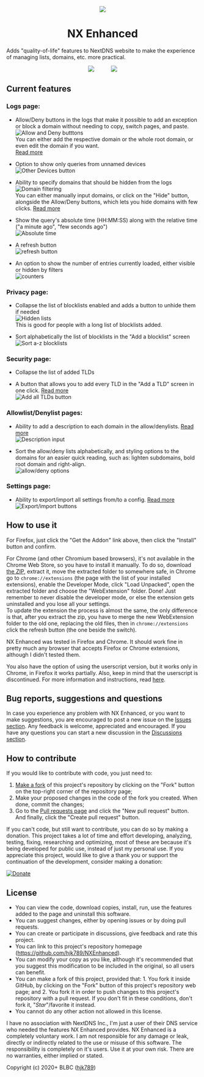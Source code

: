 <p align="center"><img src="https://i.imgur.com/NIORJ58.png"></p>
<h1 align="center">NX Enhanced</h1>
<p>Adds "quality-of-life" features to NextDNS website to make the experience of managing lists, domains, etc. more practical. </p>

<p align="center">
<span align="center"><a href="https://addons.mozilla.org/addon/nx-enhanced?utm_source=github&utm_content=firefoximg"><img src="https://i.imgur.com/QFwk4Yk.png"></a></span><span>&nbsp;&nbsp;&nbsp;&nbsp;&nbsp;&nbsp;&nbsp;&nbsp;&nbsp;&nbsp;&nbsp;</span><span align="center"><a href="https://greasyfork.org/scripts/408934-nx-enhanced" align="center"><img src="https://i.imgur.com/ovI0w6c.png"></a></span>
</p>



## Current features

### Logs page:

- Allow/Deny buttons in the logs that make it possible to add an exception or block a domain without needing to copy, switch pages, and paste.   
![Allow and Deny butttons](https://i.imgur.com/3XNMUi1.png)    
You can either add the respective domain or the whole root domain, or even edit the domain if you want.   
[Read more](https://github.com/hjk789/NXEnhanced/wiki#an-allowdeny-button-for-each-log-entry)

- Option to show only queries from unnamed devices   
![Other Devices button](https://i.imgur.com/V7HFiJL.png)      

- Ability to specify domains that should be hidden from the logs  
![Domain filtering](https://i.imgur.com/l8Ouzh1.png)        
You can either manually input domains, or click on the "Hide" button, alongside the Allow/Deny buttons, which lets you hide domains with few clicks.  [Read more](https://github.com/hjk789/NXEnhanced/wiki#ability-to-specify-domains-that-should-be-hidden-from-the-logs)

- Show the query's absolute time (HH:MM:SS) along with the relative time ("a minute ago", "few seconds ago")   
![Absolute time](https://i.imgur.com/I3pGNL8.png)    

- A refresh button    
![refresh button](https://i.imgur.com/yBEo3mV.png)

- An option to show the number of entries currently loaded, either visible or hidden by filters    
![counters](https://i.imgur.com/8mTEDt1.png)

### Privacy page:

- Collapse the list of blocklists enabled and adds a button to unhide them if needed    
![Hidden lists](https://i.imgur.com/ifnmNiv.png)    
This is good for people with a long list of blocklists added.

- Sort alphabetically the list of blocklists in the "Add a blocklist" screen  
![Sort a-z blocklists](https://i.imgur.com/rFXduAY.png)  

### Security page:

- Collapse the list of added TLDs

- A button that allows you to add every TLD in the "Add a TLD" screen in one click. [Read more](https://github.com/hjk789/NXEnhanced/wiki#a-button-that-allows-you-to-add-every-tld-in-the-add-a-tld-screen-in-one-click)   
![Add all TLDs button](https://i.imgur.com/PDlYlF1.png)     

### Allowlist/Denylist pages:

- Ability to add a description to each domain in the allow/denylists. [Read more](https://github.com/hjk789/NXEnhanced/wiki#ability-to-add-a-description-to-each-domain-in-the-denyallow-lists)   
![Description input](https://i.imgur.com/TqlKWxr.png)    

- Sort the allow/deny lists alphabetically, and styling options to the domains for an easier quick reading, such as: lighten subdomains, bold root domain and right-align.   
![allow/deny options](https://i.imgur.com/DiuO5TB.png)

### Settings page:

- Ability to export/import all settings from/to a config. [Read more](https://github.com/hjk789/NXEnhanced/wiki#ability-to-exportimport-all-settings-fromto-a-config)   
![Export/import buttons](https://i.imgur.com/2oEl8t2.png)    


## How to use it

For Firefox, just click the "Get the Addon" link above, then click the "Install" button and confirm.  

For Chrome (and other Chromium based browsers), it's not available in the Chrome Web Store, so you have to install it manually. To do so, download [the ZIP](https://github.com/hjk789/NXEnhanced/archive/master.zip), extract it, move the extracted folder to somewhere safe, in Chrome go to `chrome://extensions` (the page with the list of your installed extensions), enable the Developer Mode, click "Load Unpacked", open the extracted folder and choose the "WebExtension" folder. Done! Just remember to never disable the developer mode, or else the extension gets uninstalled and you lose all your settings.  
To update the extension the process is almost the same, the only difference is that, after you extract the zip, you have to merge the new WebExtension folder to the old one, replacing the old files, then in `chrome://extensions` click the refresh button (the one beside the switch).

NX Enhanced was tested in Firefox and Chrome. It should work fine in pretty much any browser that accepts Firefox or Chrome extensions, although I didn't tested them.

You also have the option of using the userscript version, but it works only in Chrome, in Firefox it works partially. Also, keep in mind that the userscript is discontinued. For more information and instructions, read [here](https://github.com/hjk789/NXEnhanced/tree/master/Userscript#how-to-use-it).

## Bug reports, suggestions and questions

In case you experience any problem with NX Enhanced, or you want to make suggestions, you are encouraged to post a new issue on the [Issues section](https://github.com/hjk789/NXEnhanced/issues). Any feedback is welcome, appreciated and encouraged. If you have any questions you can start a new discussion in the [Discussions section](https://github.com/hjk789/NXEnhanced/discussions).

## How to contribute

If you would like to contribute with code, you just need to:
1. [Make a fork](https://github.com/hjk789/NXEnhanced/fork) of this project's repository by clicking on the "Fork" button on the top-right corner of the repository page;
2. Make your proposed changes in the code of the fork you created. When done, commit the changes;
3. Go to the [Pull requests page](https://github.com/hjk789/NXEnhanced/pulls) and click the "New pull request" button. And finally, click the "Create pull request" button.

If you can't code, but still want to contribute, you can do so by making a donation. This project takes a lot of time and effort developing, analyzing, testing, fixing, researching and optimizing, most of these are because it's being developed for public use, instead of just my personal use. If you appreciate this project, would like to give a thank you or support the continuation of the development, consider making a donation:

[![Donate](https://www.paypalobjects.com/en_US/i/btn/btn_donate_LG.gif)](https://www.paypal.com/cgi-bin/webscr?cmd=_s-xclick&hosted_button_id=CK5BFYUP9TWBJ&source=url)

## License

- You can view the code, download copies, install, run, use the features added to the page and uninstall this software.
- You can suggest changes, either by opening issues or by doing pull requests. 
- You can create or participate in discussions, give feedback and rate this project.
- You can link to this project's repository homepage (https://github.com/hjk789/NXEnhanced). 
- You can modify your copy as you like, although it's recommended that you suggest this modification to be included in the original, so all users can benefit.
- You can make a fork of this project, provided that: 1. You fork it inside GitHub, by clicking on the "Fork" button of this project's repository web page; and 2. You fork it in order to push changes to this project's repository with a pull request. If you don't fit in these conditions, don't fork it, "*Star*"/favorite it instead.
- You cannot do any other action not allowed in this license.  

I have no association with NextDNS Inc., I'm just a user of their DNS service who needed the features NX Enhanced provides. NX Enhanced is a completely voluntary work. I am not responsible for any damage or leak, directly or indirectly related to the use or misuse of this software. The responsibility is completely on it's users. Use it at your own risk. There are no warranties, either implied or stated.

Copyright (c) 2020+ BLBC ([hjk789](https://github.com/hjk789))
